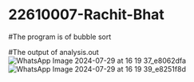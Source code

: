 # 22610007-Rachit-Bhat

#The program is of bubble sort

#The output of analysis.out![WhatsApp Image 2024-07-29 at 16 19 37_e8062dfa](https://github.com/user-attachments/assets/49aac4e7-b5b5-450d-8e60-7ad5d75b3187)
![WhatsApp Image 2024-07-29 at 16 19 39_e8251f8d](https://github.com/user-attachments/assets/e82067a5-f8ee-41cb-8328-b43a42f5b4eb)


